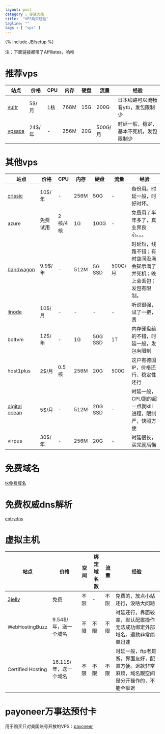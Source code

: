 ```yaml
---
layout: post
category : 穿越火线
title:  "VPS购买经验"
tagline: ""
tags : [ "vps" ] 
---
```

{% include JB/setup %}

注：下面链接都带了Affiliates，哈哈

# 推荐vps

| 站点 | 价格 | CPU | 内存 | 硬盘 | 流量 | 经验 |
| ---- | ---- | --- | ---- | ---- | ---- | ---- |
| [vultr](http://www.vultr.com/?ref=6805007) | 5$/月 | 1核 | 768M | 15G | 200G | 日本线路可以流畅看ytb，发包限制少
| [vpsace](https://vpsace.com/clients/aff.php?aff=133) | 24$/年 | - | 256M | 20G | 500G/月 | 时延一般，稳定，基本不死机，发包限制少

# 其他vps 

| 站点 | 价格 | CPU | 内存 | 硬盘 | 流量 | 经验 |
| ---- | ---- | --- | ---- | ---- | ---- | ---- |
| [crissic](https://my.crissic.net/aff.php?aff=648) | 10$/年 | - | 256M | 50G | - | 备份用。时延一般，时好时坏。
| azure | 免费试用 | 2核/4核 | 1G | 100G | - | 免费用了半年多了，真业界良心。。。
| [bandwagon](https://bandwagonhost.com/aff.php?aff=1132) | 9.9$/年 | - | 512M | 5G SSD | 500G/月 | 时延短，线路不错；有时空间没满会提示满了并死机；晚上会丢包；发包有限制。
| [linode](https://www.linode.com/?r=adf3f3f38c8704d83ef97f7117c0326aac903595) | 10$/月 | - | - | - | - | 听说很强，试了一把，贵
| boltvm | 12$/年 | - | 1G | 50G SSD | 1T | 内存硬盘给的不错，时延一般，发包有限制
| host1plus | 2$/月 | 0.5核 | 256M | 20G | 500G | 这户有德国IP，价格还行，稳定性还行
| [digital ocean](https://www.digitalocean.com/?refcode=8e2e9a21c6dd) | 5$/月 | - | 512M | 20G SSD | - | 时延一般，CPU跑的超一点就kill进程，限制严，快照方便
| virpus | 30$/年 | - | 256M | 20G | -   | 时延很长，买完就后悔

# 免费域名

[tk免费域名](http://dot.tk/)

# 免费权威dns解析

[entrydns](https://entrydns.net/)

# 虚拟主机

| 站点 | 价格 | 空间 | 绑定域名数 | 流量 | 经验 |
| ---- | ---- | ---- | ---------- | ---- | ---- |
| [3jelly](http://api.3jelly.com/redir/8278242) | 免费 | 不限 | - |  不限 | 免费的，放点小站还行，没啥大问题
| WebHostingBuzz | 9.54$/年，送一个域名 | 不限 | 不限 | 不限 | 时延还行，界面较差，默认配置操作无法成功绑定外部域名。退款非常简单迅速
| Certified Hosting | 16.11$/年，送一个域名 | 不限 | 不限 | 不限 | 时延一般，ftp老是断，界面友好，配置方便。退款非常麻烦，域名跟空间是分开操作的，不能全额退

# payoneer万事达预付卡

用于购买只对美国账号开放的VPS：[payoneer](http://share.payoneer-affiliates.com/v2/share/6088888692210094166)
